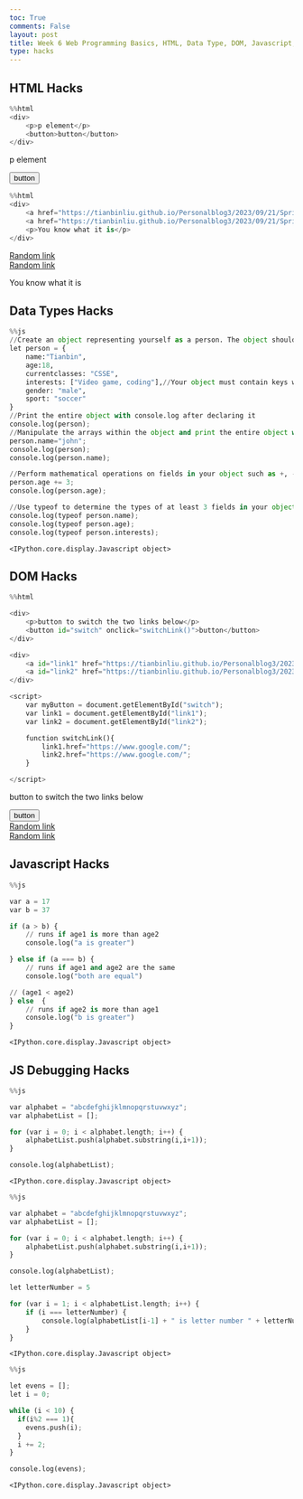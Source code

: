 ```yaml
---
toc: True
comments: False
layout: post
title: Week 6 Web Programming Basics, HTML, Data Type, DOM, Javascript, JS Debugging Hacks
type: hacks
---
```


## HTML Hacks


```python
%%html
<div>
    <p>p element</p>
    <button>button</button>
</div>

```


<div>
    <p>p element</p>
    <button>button</button>
</div>




```python
%%html
<div>
    <a href="https://tianbinliu.github.io/Personalblog3/2023/09/21/Sprite_IPYNB_2_.html">Random link</a><br>
    <a href="https://tianbinliu.github.io/Personalblog3/2023/09/21/Sprite_IPYNB_2_.html">Random link</a>
    <p>You know what it is</p>
</div>
```


<div>
    <a href="https://tianbinliu.github.io/Personalblog3/2023/09/21/Sprite_IPYNB_2_.html">Random link</a><br>
    <a href="https://tianbinliu.github.io/Personalblog3/2023/09/21/Sprite_IPYNB_2_.html">Random link</a>
    <p>You know what it is</p>
</div>



## Data Types Hacks


```python
%%js
//Create an object representing yourself as a person. The object should have keys for your name, age, current classes, interests, and two more of your choosing
let person = {
    name:"Tianbin",
    age:18,
    currentclasses: "CSSE",
    interests: ["Video game, coding"],//Your object must contain keys whose values are arrays. The arrays can be arrays of strings, numbers, or even other objects if you would like
    gender: "male",
    sport: "soccer"
}
//Print the entire object with console.log after declaring it
console.log(person);
//Manipulate the arrays within the object and print the entire object with console.log as well as the specific changed key afterwards
person.name="john";
console.log(person);
console.log(person.name);

//Perform mathematical operations on fields in your object such as +, -, /, % etc. and print the results with console.log along with a message contextualizing them
person.age += 3;
console.log(person.age);

//Use typeof to determine the types of at least 3 fields in your object
console.log(typeof person.name);
console.log(typeof person.age);
console.log(typeof person.interests);
```


    <IPython.core.display.Javascript object>


## DOM Hacks


```python
%%html

<div>
    <p>button to switch the two links below</p>
    <button id="switch" onclick="switchLink()">button</button>
</div>

<div>
    <a id="link1" href="https://tianbinliu.github.io/Personalblog3/2023/09/21/Sprite_IPYNB_2_.html">Random link</a><br>
    <a id="link2" href="https://tianbinliu.github.io/Personalblog3/2023/09/21/Sprite_IPYNB_2_.html">Random link</a>
</div>

<script>
    var myButton = document.getElementById("switch");
    var link1 = document.getElementById("link1");
    var link2 = document.getElementById("link2");

    function switchLink(){
        link1.href="https://www.google.com/";
        link2.href="https://www.google.com/";
    }

</script>
```



<div>
    <p>button to switch the two links below</p>
    <button id="switch" onclick="switchLink()">button</button>
</div>

<div>
    <a id="link1" href="https://tianbinliu.github.io/Personalblog3/2023/09/21/Sprite_IPYNB_2_.html">Random link</a><br>
    <a id="link2" href="https://tianbinliu.github.io/Personalblog3/2023/09/21/Sprite_IPYNB_2_.html">Random link</a>
</div>

<script>
    var myButton = document.getElementById("switch");
    var link1 = document.getElementById("link1");
    var link2 = document.getElementById("link2");

    function switchLink(){
        link1.href="https://www.google.com/";
        link2.href="https://www.google.com/";
    }

</script>



## Javascript Hacks


```python
%%js

var a = 17
var b = 37

if (a > b) {
    // runs if age1 is more than age2
    console.log("a is greater")

} else if (a === b) {
    // runs if age1 and age2 are the same
    console.log("both are equal")

// (age1 < age2)
} else  {
    // runs if age2 is more than age1
    console.log("b is greater")
}

```


    <IPython.core.display.Javascript object>


## JS Debugging Hacks


```python
%%js

var alphabet = "abcdefghijklmnopqrstuvwxyz";
var alphabetList = [];

for (var i = 0; i < alphabet.length; i++) {
	alphabetList.push(alphabet.substring(i,i+1));
}

console.log(alphabetList);
```


    <IPython.core.display.Javascript object>



```python
%%js

var alphabet = "abcdefghijklmnopqrstuvwxyz";
var alphabetList = [];

for (var i = 0; i < alphabet.length; i++) {
	alphabetList.push(alphabet.substring(i,i+1));
}

console.log(alphabetList);

let letterNumber = 5

for (var i = 1; i < alphabetList.length; i++) {
	if (i === letterNumber) {
		console.log(alphabetList[i-1] + " is letter number " + letterNumber +" in the alphabet")
	}
}


```


    <IPython.core.display.Javascript object>



```python
%%js

let evens = [];
let i = 0;

while (i < 10) {
  if(i%2 === 1){
    evens.push(i);
  }
  i += 2;
}

console.log(evens);
```


    <IPython.core.display.Javascript object>

